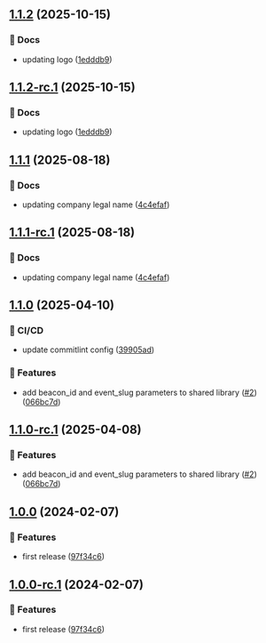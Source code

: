 ## [1.1.2](https://github.com/ethiack/jenkins-shared-library/compare/1.1.1...1.1.2) (2025-10-15)

### 📔 Docs

* updating logo ([1edddb9](https://github.com/ethiack/jenkins-shared-library/commit/1edddb91d44048bc6fa5fc51a43d23397d43383a))

## [1.1.2-rc.1](https://github.com/ethiack/jenkins-shared-library/compare/1.1.1...1.1.2-rc.1) (2025-10-15)

### 📔 Docs

* updating logo ([1edddb9](https://github.com/ethiack/jenkins-shared-library/commit/1edddb91d44048bc6fa5fc51a43d23397d43383a))

## [1.1.1](https://github.com/ethiack/jenkins-shared-library/compare/1.1.0...1.1.1) (2025-08-18)

### 📔 Docs

* updating company legal name ([4c4efaf](https://github.com/ethiack/jenkins-shared-library/commit/4c4efaf4e8a78f5ebbe2145b5d5de53a3962c55e))

## [1.1.1-rc.1](https://github.com/ethiack/jenkins-shared-library/compare/1.1.0...1.1.1-rc.1) (2025-08-18)

### 📔 Docs

* updating company legal name ([4c4efaf](https://github.com/ethiack/jenkins-shared-library/commit/4c4efaf4e8a78f5ebbe2145b5d5de53a3962c55e))

## [1.1.0](https://github.com/ethiack/jenkins-shared-library/compare/1.0.0...1.1.0) (2025-04-10)

### 🦊 CI/CD

* update commitlint config ([39905ad](https://github.com/ethiack/jenkins-shared-library/commit/39905adbe352cc4c3236999ee4cb98bc416aaa3e))

### 🚀 Features

* add beacon_id and event_slug parameters to shared library ([#2](https://github.com/ethiack/jenkins-shared-library/issues/2)) ([066bc7d](https://github.com/ethiack/jenkins-shared-library/commit/066bc7dbd85f9adec6504352eb79b515eddf14e3))

## [1.1.0-rc.1](https://github.com/ethiack/jenkins-shared-library/compare/1.0.0...1.1.0-rc.1) (2025-04-08)

### 🚀 Features

* add beacon_id and event_slug parameters to shared library ([#2](https://github.com/ethiack/jenkins-shared-library/issues/2)) ([066bc7d](https://github.com/ethiack/jenkins-shared-library/commit/066bc7dbd85f9adec6504352eb79b515eddf14e3))

## [1.0.0](https://github.com/ethiack/jenkins-shared-library/compare/...1.0.0) (2024-02-07)


### 🚀 Features

* first release ([97f34c6](https://github.com/ethiack/jenkins-shared-library/commit/97f34c6b3fb51afbd8feaecff03168fa374aa285))

## [1.0.0-rc.1](https://github.com/ethiack/jenkins-shared-library/compare/...1.0.0-rc.1) (2024-02-07)


### 🚀 Features

* first release ([97f34c6](https://github.com/ethiack/jenkins-shared-library/commit/97f34c6b3fb51afbd8feaecff03168fa374aa285))
